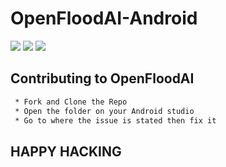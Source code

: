 # OpenFloodAI-Android

<a href="https://github.com/badges/shields/graphs/issues" alt="Issues"><img src="https://img.shields.io/github/issues/OpenFloodAI/OpenFloodAI-Android" /></a> <a href="https://github.com/badges/shields/graphs/forks" alt="Forks"><img src="https://img.shields.io/github/forks/OpenFloodAI/OpenFloodAI-Android" /></a> <a href="https://github.com/badges/shields/graphs/stars" alt="Stars"><img src="https://img.shields.io/github/stars/OpenFloodAI/OpenFloodAI-Android" /></a>

## Contributing to OpenFloodAI

```bash
 * Fork and Clone the Repo
 * Open the folder on your Android studio
 * Go to where the issue is stated then fix it
```

## HAPPY HACKING